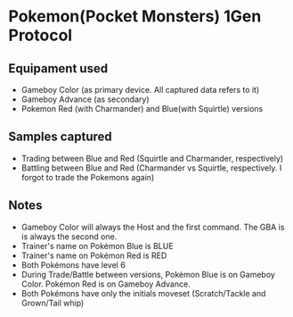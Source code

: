 # Pokemon(Pocket Monsters) 1Gen Protocol

## Equipament used
- Gameboy Color (as primary device. All captured data refers to it)
- Gameboy Advance (as secondary)
- Pokemon Red (with Charmander) and Blue(with Squirtle) versions

## Samples captured
- Trading between Blue and Red (Squirtle and Charmander, respectively)
- Battling between Blue and Red (Charmander vs Squirtle, respectively. I forgot to trade the Pokemons again)

## Notes
- Gameboy Color will always the Host and the first command. The GBA is is always the second one.
- Trainer's name on Pokémon Blue is BLUE
- Trainer's name on Pokémon Red is RED
- Both Pokémons have level 6
- During Trade/Battle between versions, Pokémon Blue is on Gameboy Color. Pokémon Red is on Gameboy Advance.
- Both Pokémons have only the initials moveset (Scratch/Tackle and Grown/Tail whip)
